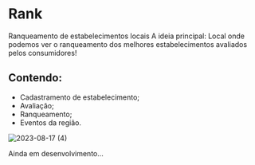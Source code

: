 # Rank
Ranqueamento de estabelecimentos locais
A ideia principal: Local onde podemos ver o ranqueamento dos melhores estabelecimentos avaliados pelos consumidores!<br>
## Contendo: 
* Cadastramento de estabelecimento;
* Avaliação;
* Ranqueamento;
* Eventos da região.
          


![2023-08-17 (4)](https://github.com/MoizesFerreir/Rank/assets/91918988/b260ee55-b5e9-4186-a09b-223b39ee6710)

Ainda em desenvolvimento...
